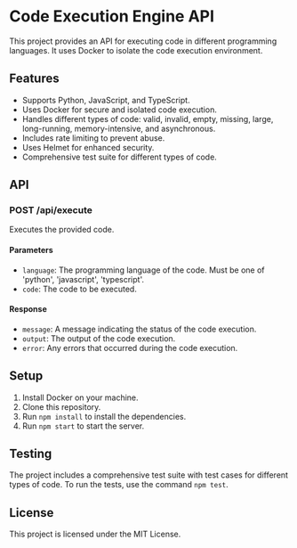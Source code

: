 # Code Execution Engine API

This project provides an API for executing code in different programming languages. It uses Docker to isolate the code execution environment.

## Features

- Supports Python, JavaScript, and TypeScript.
- Uses Docker for secure and isolated code execution.
- Handles different types of code: valid, invalid, empty, missing, large, long-running, memory-intensive, and asynchronous.
- Includes rate limiting to prevent abuse.
- Uses Helmet for enhanced security.
- Comprehensive test suite for different types of code.

## API

### POST /api/execute

Executes the provided code.

#### Parameters

- `language`: The programming language of the code. Must be one of 'python', 'javascript', 'typescript'.
- `code`: The code to be executed.

#### Response

- `message`: A message indicating the status of the code execution.
- `output`: The output of the code execution.
- `error`: Any errors that occurred during the code execution.

## Setup

1. Install Docker on your machine.
2. Clone this repository.
3. Run `npm install` to install the dependencies.
4. Run `npm start` to start the server.

## Testing

The project includes a comprehensive test suite with test cases for different types of code. To run the tests, use the command `npm test`.

## License

This project is licensed under the MIT License.
